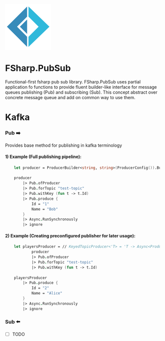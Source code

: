<img src="/images/Fsharp_logo.png" width="150">

# FSharp.PubSub

Functional-first fsharp pub sub library.
FSharp.PubSub uses partial application fo functions to provide fluent builder-like interface for message queues publishing (Pub) and subscribing (Sub).
This concept abstract over concrete message queue and add on common way to use them.

# Kafka

### Pub :arrow_right:
Provides base method for publishing in kafka terminology

#### 1) Example (Full publishing pipeline): 

```fsharp
    let producer = ProducerBuilder<string, string>(ProducerConfig()).Build()
        
    producer
        |> Pub.ofProducer 
        |> Pub.forTopic "test-topic"
        |> Pub.withKey (fun t -> t.Id)
        |> Pub.produce {
            Id = "1"
            Name = "Bob"
        }
        |> Async.RunSynchronously
        |> ignore
```

#### 2) Example (Creating preconfigured publisher for later usage):

```fsharp
    let playersProducer = // KeyedTopicProducer<'T> = 'T -> Async<ProduceResult>
            producer
            |> Pub.ofProducer    
            |> Pub.forTopic "test-topic"
            |> Pub.withKey (fun t -> t.Id)
            
    playersProducer
        |> Pub.produce {
            Id = "2"
            Name = "Alice"
        }
        |> Async.RunSynchronously
        |> ignore
```

### Sub :arrow_left:
- [ ] TODO
